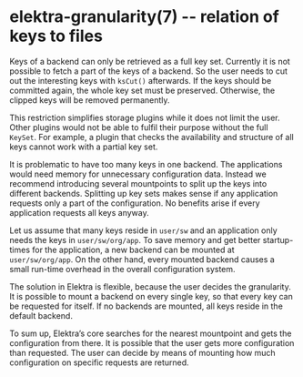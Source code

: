 elektra-granularity(7) -- relation of keys to files
===================================================

Keys of a backend can only be retrieved as a full key set.  Currently it
is not possible to fetch a part of the keys of a backend.  So the user
needs to cut out the interesting keys with `ksCut()` afterwards.
If the keys should be committed again, the whole key set must be
preserved.  Otherwise, the clipped keys will be removed permanently.

This restriction simplifies storage plugins while it does not limit the
user.  Other plugins would not be able to fulfil their purpose without
the full `KeySet`.  For example, a plugin that checks the availability
and structure of all keys cannot work with a partial key set.

It is problematic to have too many keys in one backend.  The applications
would need memory for unnecessary configuration data.  Instead we
recommend introducing several mountpoints to split up the keys into
different backends.  Splitting up key sets makes sense if any application
requests only a part of the configuration.  No benefits arise if every
application requests all keys anyway.

Let us assume that many keys reside in `user/sw` and an
application only needs the keys in `user/sw/org/app`.  To save memory
and get better startup-times for the application, a new backend can be
mounted at `user/sw/org/app`. On the other hand, every mounted backend
causes a small run-time overhead in the overall configuration system.

The solution in Elektra is flexible, because the user decides the
granularity.  It is possible to mount a backend on every single key, so
that every key can be requested for itself.  If no backends are mounted,
all keys reside in the default backend.

To sum up, Elektra’s core searches for the nearest mountpoint and gets
the configuration from there.  It is possible that the user gets more
configuration than requested.  The user can decide by means of mounting
how much configuration on specific requests are returned.
